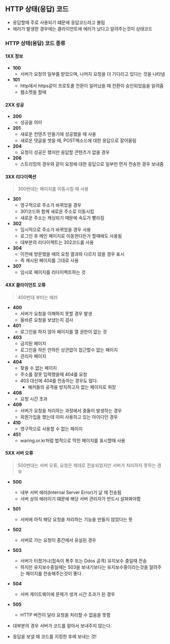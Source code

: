 ## HTTP 상태(응답) 코드
- 응답할때 주로 사용되기 떄문에 응답코드라고 불림
- 에러가 발생한 경우에는 클라이언트에 에러가 났다고 알려주는것이 상태코드
### HTTP 상태(응답) 코드 종류
#### 1XX 정보
- **100**
    - 서버가 요청의 일부를 받았으며, 나머지 요청을 더 기다리고 있다는 것을 나타냄
- **101**
    - http에서 https같이 프로토콜 전환이 일어났을 때 전환이 승인되었음을 알려줌
    - 웹소켓을 할때 
#### 2XX 성공
- **200**
    - 성공을 의미
- **201**
    - 새로운 컨텐츠 만들기에 성공했을 때 사용
    - 새로운 댓글을 썻을 때, POST메소드에 대한 응답으로 잘어울림
- **204**
    - 요청이 성공은 했지만 응답할 콘텐츠가 없을 경우
- **206**
    - 스트리밍의 경우와 같이 요청에 대한 응답으로 일부만 먼저 전송한 경우 보내줌
#### 3XX 리다이렉션
> 300번대는 페이지를 이동시킬 때 사용
- **301**
    - 영구적으로 주소가 바뀌었을 경우
    - 301코드와 함께 새로운 주소로 이동시킴
    - 새로운 주소는 캐싱되기 때문에 속도가 빨라짐
- **302**
    - 임시적으로 주소가 바뀌었을 경우 사용
    - 로그인 후 메인 페이지로 이동한다든가 할때에도 사용됨
    - 대부분의 리다이렉트는 302코드를 사용
- **304**
    - 이전에 방문했을 때의 요청 결과와 다르지 않을 경우 표시
    - 즉 캐시된 페이지를 그대로 사용
- **307**
    - 임시로 페이지를 리다이렉트하는 것
#### 4XX 클라이언트 오류
>400번대 부터는 에러
- **400** 
    - 서버가 요청을 이해하지 못할 경우 발생
    - 올바른 요청을 보냈는지 검사
- **401**
    - 로그인을 하지 않아 페이지를 열 권한이 없는 것
- **403**
    - 금지된 페이지
    - 로그인을 하든 안하든 상관없이 접근할수 없는 페이지
    - 관리자 페이지
- **404**
    - 찾을 수 없는 페이지 
    - 주소를 잘못 입력했을때 404를 요청
    - 403 대신에 404를 전송하는 경우도 많다.
        - 해커들의 공격을 방지하고자 없는 페이지로 위장
- **408**
    - 요청 시간 초과
- **409**
    - 서버가 요청을 처리하는 과정에서 충돌이 발생하는 경우
    - 회원가입을 했는데 이미 사용하고 있는 아이디인 경우
- **410**
    - 영구적으로 사용할 수 없는 페이지
- **451**
    - waring.or.kr처럼 법적으로 막힌 페이지를 표시할때 사용
#### 5XX 서버 오류
>500번대는 서버 오류, 요청은 제데로 전송되었지만 서버가 처리하지 못하는 경우
- **500**
    - 내부 서버 에러(Internal Server Error)가 날 때 전송됨
    - 서버 상의 에러이기 떄문에 해당 서버 관리자가 반드시 살펴봐야함
- **501**
    - 서버에 아직 해당 요청을 처리하는 기능을 만들지 않았다는 뜻
- **502**
    - 서버로 가는 요청이 중간에서 유실된 경우
- **503**
    - 서버가 터졌거나(접속이 폭주 또는 Ddos 공격) 유지보수 중일때 전송
    - 하지만 유지보수중일때는 503을 보내기보다는 유지보수중이라는것을 알려주는 페이지를 전송해주는것이 좋다.
- **504**
    - 서버 게이트웨이에 문제가 생겨 시간 초과가 된 경우
- **505**
    - HTTP 버전이 달라 요청을 처리할 수 없음을 뜻함

- 대부분의 경우 서버가 코드를 알아서 보내주지 않는다.
- 응답을 보낼 때 코드를 지정한 후에 보내는 것!
